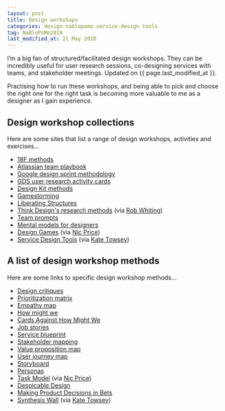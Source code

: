 ```yaml
---
layout: post
title: Design workshops
categories: design nablopomo service-design tools
tag: NaBloPoMo2019
last_modified_at: 21 May 2020
---
```


<p class="lede">I’m a big fan of structured/facilitated design workshops. They can be incredibly useful for user research sessions, co-designing services with teams, and stakeholder meetings. Updated on {{ page.last_modified_at }}.</p>

Practising how to run these workshops, and being able to pick and choose the right one for the right task is becoming more valuable to me as a designer as I gain experience.

## Design workshop collections

Here are some sites that list a range of design workshops, activities and exercises…

- [18F methods](https://methods.18f.gov/)
- [Atlassian team playbook](https://www.atlassian.com/team-playbook/plays)
- [Google design sprint methodology](https://designsprintkit.withgoogle.com/methodology/overview)
- [GDS user research activity cards](https://github.com/alphagov/govdesign/blob/master/Cards_User_Research_Activities.pdf)
- [Design Kit methods](http://www.designkit.org/methods/)
- [Gamestorming](https://gamestorming.com/)
- [Liberating Structures](http://www.liberatingstructures.com/)
- [Think Design's research methods](https://think.design/capabilities/user-design-research/) (via [Rob Whiting](https://twitter.com/whitingx))
- [Team prompts](https://teamprompts.com/#/measurement)
- [Mental models for designers](https://dropbox.design/article/mental-models-for-designers)
- [Design Games](https://www.designgames.com.au/) (via [Nic Price](https://twitter.com/nicprice))
- [Service Design Tools](https://servicedesigntools.org/tools) (via [Kate Towsey](https://twitter.com/katetowsey))

## A list of design workshop methods

Here are some links to specific design workshop methods…

- [Design critiques](https://designnotes.blog.gov.uk/2017/11/27/using-design-crits-to-improve-collaboration/)
- [Prioritization matrix](https://www.nngroup.com/articles/prioritization-matrices/)
- [Empathy map](https://www.nngroup.com/articles/empathy-mapping/)
- [How might we](http://www.designkit.org/methods/3)
- [Cards Against How Might We](https://medium.com/digital-services-nova-scotia/introducing-cards-against-how-might-we-d968a164a3ea)
- [Job stories](https://www.intercom.com/blog/accidentally-invented-job-stories/)
- [Service blueprint](https://www.interaction-design.org/literature/article/service-blueprints-communicating-the-design-of-services)
- [Stakeholder mapping](https://www.interaction-design.org/literature/article/map-the-stakeholders)
- [Value proposition map](https://medium.com/the-abcs-of-creating-a-value-proposition-canvas/the-elements-of-a-value-map-7af0d00a682e)
- [User journey map](https://www.nngroup.com/articles/customer-journey-mapping/)
- [Storyboard](http://www.designkit.org/methods/35)
- [Personas](https://methods.18f.gov/decide/personas/)
- [Task Model](https://www.cxpartners.co.uk/our-thinking/task-model-cheat-sheet-pdf/) (via [Nic Price](https://twitter.com/nicprice))
- [Despicable Design](https://articles.uie.com/despicable-design-when-going-evil-is-the-perfect-technique/)
- [Making Product Decisions in Bets](https://medium.com/@wnialloconnor/the-gamblers-approach-to-running-a-research-kick-off-workshop-e5d45da4a578)
- [Synthesis Wall](https://servicedesigntools.org/tools/synthesis-wall) (via [Kate Towsey](https://twitter.com/katetowsey))
